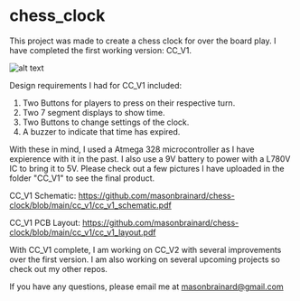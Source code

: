 # chess_clock
This project was made to create a chess clock for over the board play.
I have completed the first working version: CC_V1.

![alt text](https://github.com/masonbrainard/chess-clock/blob/main/cc_v1/cc_v1_on.jpg)

Design requirements I had for CC_V1 included:
1. Two Buttons for players to press on their respective turn.
2. Two 7 segment displays to show time.
3. Two Buttons to change settings of the clock.
4. A buzzer to indicate that time has expired.

With these in mind, I used a Atmega 328 microcontroller as I have expierence with it in the past.
I also use a 9V battery to power with a L780V IC to bring it to 5V.
Please check out a few pictures I have uploaded in the folder "CC_V1" to see the final product.

CC_V1 Schematic: https://github.com/masonbrainard/chess-clock/blob/main/cc_v1/cc_v1_schematic.pdf

CC_V1 PCB Layout: https://github.com/masonbrainard/chess-clock/blob/main/cc_v1/cc_v1_layout.pdf

With CC_V1 complete, I am working on CC_V2 with several improvements over the first version.
I am also working on several upcoming projects so check out my other repos.

If you have any questions, please email me at masonbrainard@gmail.com
